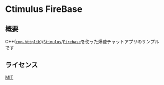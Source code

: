 # Ctimulus FireBase
## 概要
C++([`cpp-httplib`](https://github.com/yhirose/cpp-httplib))/[`Stimulus`](https://github.com/stimulusjs/stimulus)/[`Firebase`](https://github.com/firebase/firebase-js-sdk)を使った爆速チャットアプリのサンプルです

## ライセンス
[MIT](./LICENSE)